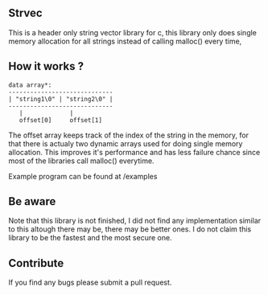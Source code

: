 ## Strvec

This is a header only string vector library for c, this library only does single
memory allocation for all strings instead of calling malloc() every time,

## How it works ?
```
data array*:
-----------------------------
| "string1\0" | "string2\0" |
-----------------------------
   |             |
   offset[0]     offset[1]
```

The offset array keeps track of the index of the string in the memory,
for that there is actualy two dynamic arrays used for doing single
memory allocation. This improves it's performance and has less failure
chance since most of the libraries call malloc() everytime.

Example program can be found at /examples

## Be aware

Note that this library is not finished, I did not find any implementation
similar to this altough there may be, there may be better ones. I do not
claim this library to be the fastest and the most secure one.

## Contribute

If you find any bugs please submit a pull request.
